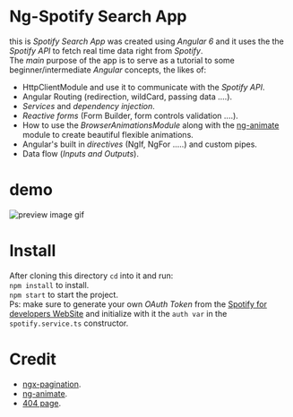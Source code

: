 # Ng-Spotify Search App
this is *Spotify Search App* was created using *Angular 6* and it uses the the *Spotify API* to fetch real time data right from *Spotify*.<br>
The *main* purpose of the app is to serve as a tutorial to some beginner/intermediate *Angular* concepts, the likes of:
* HttpClientModule and use it to communicate with the *Spotify API*.
* Angular Routing (redirection, wildCard, passing data ....).
* *Services* and *dependency injection*. 
* _Reactive forms_ (Form Builder, form controls validation ....).
* How to use the *BrowserAnimationsModule* along with the [ng-animate](https://github.com/jiayihu/ng-animate) module to create beautiful flexible animations. 
* Angular's built in *directives* (NgIf, NgFor .....) and custom pipes.
* Data flow (*Inputs and Outputs*).
# demo
![preview image gif](./src/assets/images/gifs/app-preview.gif)
# Install
After cloning this directory `cd` into it and run:<br>
`npm install` to install.<br>
`npm start` to start the project.<br>
Ps: make sure to generate your own *OAuth Token* from the [Spotify for developers WebSite](https://developer.spotify.com/)
and initialize with it the `auth var` in the `spotify.service.ts` constructor.
# Credit 
* [ngx-pagination](https://github.com/michaelbromley/ngx-pagination).
* [ng-animate](https://github.com/jiayihu/ng-animate).
* [404 page](https://codepen.io/saransh/pen/aezht).
